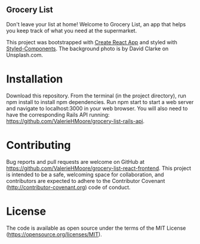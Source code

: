 ## Grocery List

Don't leave your list at home! Welcome to Grocery List, an app that helps you keep track of what you need at the supermarket.

This project was bootstrapped with [Create React App](https://github.com/facebook/create-react-app) and styled with [Styled-Components](https://www.styled-components.com/). The background photo is by David Clarke on Unsplash.com.

# Installation
Download this repository. From the terminal (in the project directory), run npm install to install npm dependencies. Run npm start to start a web server and navigate to localhost:3000 in your web browser. You will also need to have the corresponding Rails API running: https://github.com/ValerieHMoore/grocery-list-rails-api.

# Contributing
Bug reports and pull requests are welcome on GitHub at https://github.com/ValerieHMoore/grocery-list-react-frontend. This project is intended to be a safe, welcoming space for collaboration, and contributors are expected to adhere to the Contributor Covenant (http://contributor-covenant.org) code of conduct.

# License
The code is available as open source under the terms of the MIT License (https://opensource.org/licenses/MIT).